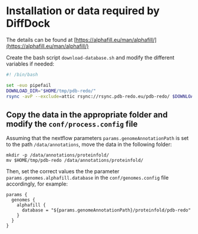 # Installation or data required by DiffDock

The details can be found at [https://alphafill.eu/man/alphafill/](https://alphafill.eu/man/alphafill/)

Create the bash script `download-database.sh` and modify the different variables if needed:

```bash
#! /bin/bash

set -euo pipefail
DOWNLOAD_DIR="$HOME/tmp/pdb-redo/"
rsync -avP --exclude=attic rsync://rsync.pdb-redo.eu/pdb-redo/ $DOWNLOAD_DIR
```

## Copy the data in the appropriate folder and modify the `conf/process.config` file

Assuming that the nextflow parameters `params.genomeAnnotationPath` is set to the path  `/data/annotations`, move the data in the following folder:

```
mkdir -p /data/annotations/proteinfold/
mv $HOME/tmp/pdb-redo /data/annotations/proteinfold/
```

Then, set the correct values the the parameter `params.genomes.alphafill.database` in the `conf/genomes.config` file accordingly, for example:

```
params {
  genomes {
    alphafill {
      database = "${params.genomeAnnotationPath}/proteinfold/pdb-redo"
    }
  }
}
```

